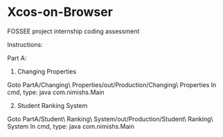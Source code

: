 # Xcos-on-Browser
FOSSEE project internship coding assessment

Instructions:

Part A:

1. Changing Properties

Goto PartA/Changing\ Properties/out/Production/Changing\ Properties
In cmd,
type:
java com.nimishs.Main

2. Student Ranking System

Goto PartA/Student\ Ranking\ System/out/Production/Student\ Ranking\ System
In cmd,
type:
java com.nimishs.Main

